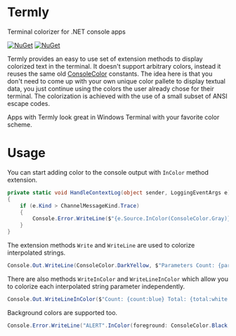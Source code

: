 # Termly
Terminal colorizer for .NET console apps

[![NuGet](https://img.shields.io/nuget/dt/Termly.svg)](https://www.nuget.org/packages/Termly)
[![NuGet](https://img.shields.io/nuget/v/Termly.svg)](https://www.nuget.org/packages/Termly)

Termly provides an easy to use set of extension methods to display colorized text in the terminal. It doesn't support arbitrary colors, instead it reuses the same old [ConsoleColor](https://docs.microsoft.com/en-us/dotnet/api/system.consolecolor) constants. The idea here is that you don't need to come up with your own unique color pallete to display textual data, you just continue using the colors the user already chose for their terminal. The colorization is achieved with the use of a small subset of ANSI escape codes.

Apps with Termly look great in Windows Terminal with your favorite color scheme.

# Usage

You can start adding color to the console output with `InColor` method extension.

```csharp
private static void HandleContextLog(object sender, LoggingEventArgs e)
{
    if (e.Kind > ChannelMessageKind.Trace)
    {
        Console.Error.WriteLine($"{e.Source.InColor(ConsoleColor.Gray)}: {e.RawMessage.InColor(ConsoleColor.DarkBlue)}");
    }
}
```

The extension methods `Write` and `WriteLine` are used to colorize interpolated strings.

```csharp
Console.Out.WriteLine(ConsoleColor.DarkYellow, $"Parameters Count: {parameters.Statistics.ParametersCount}");
```

There are also methods `WriteInColor` and `WriteLineInColor` which allow you to colorize each interpolated string parameter independently.

```csharp
Console.Out.WriteLineInColor($"Count: {count:blue} Total: {total:white|green}");
```

Background colors are supported too.

```csharp
Console.Error.WriteLine("ALERT".InColor(foreground: ConsoleColor.Black, background: ConsoleColor.Red));
```
